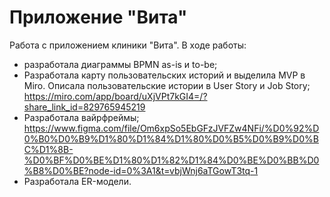 # Приложение "Вита"
Работа с приложением клиники "Вита".
В ходе работы:
- разработала диаграммы BPMN as-is и to-be;
- Разработала карту пользовательских историй и выделила MVP в Miro. Описала пользовательские истории в User Story и Job Story; 
https://miro.com/app/board/uXjVPt7kGI4=/?share_link_id=829765945219
- Разработала вайрфреймы; 
https://www.figma.com/file/Om6xpSo5EbGFzJVFZw4NFi/%D0%92%D0%B0%D0%B9%D1%80%D1%84%D1%80%D0%B5%D0%B9%D0%BC%D1%8B-%D0%BF%D0%BE%D1%80%D1%82%D1%84%D0%BE%D0%BB%D0%B8%D0%BE?node-id=0%3A1&t=vbjWnj6aTGowT3tq-1
- Разработала ER-модели.
